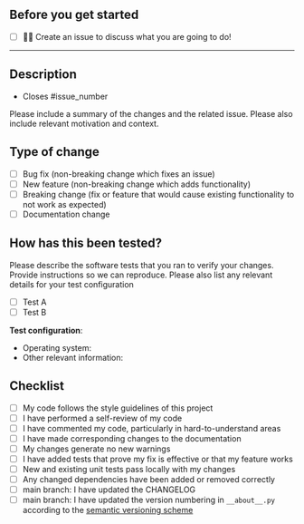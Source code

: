 ## Before you get started
- [ ] 🙋‍♀️ Create an issue to discuss what you are going to do!

---

## Description
- Closes #issue_number

Please include a summary of the changes and the related issue. Please also include relevant motivation and context. 

## Type of change
- [ ] Bug fix (non-breaking change which fixes an issue)
- [ ] New feature (non-breaking change which adds functionality)
- [ ] Breaking change (fix or feature that would cause existing functionality to not work as expected)
- [ ] Documentation change

## How has this been tested?
Please describe the software tests that you ran to verify your changes. Provide instructions so we can reproduce. Please also list any relevant details for your test configuration

- [ ] Test A
- [ ] Test B

**Test configuration**:
* Operating system:
* Other relevant information:

## Checklist
- [ ] My code follows the style guidelines of this project
- [ ] I have performed a self-review of my code
- [ ] I have commented my code, particularly in hard-to-understand areas
- [ ] I have made corresponding changes to the documentation
- [ ] My changes generate no new warnings
- [ ] I have added tests that prove my fix is effective or that my feature works
- [ ] New and existing unit tests pass locally with my changes
- [ ] Any changed dependencies have been added or removed correctly
- [ ] main branch: I have updated the CHANGELOG
- [ ] main branch: I have updated the version numbering in `__about__.py` according to the [semantic versioning scheme](https://semver.org/)
